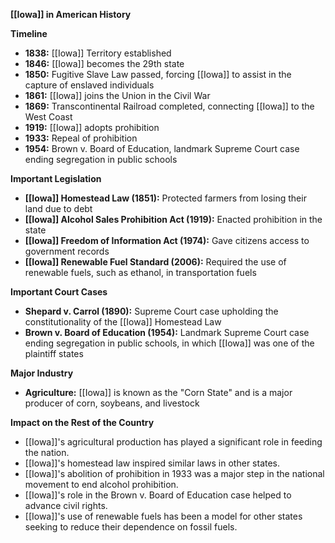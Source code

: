 **[[Iowa]] in American History**

**Timeline**

* **1838:** [[Iowa]] Territory established
* **1846:** [[Iowa]] becomes the 29th state
* **1850:** Fugitive Slave Law passed, forcing [[Iowa]] to assist in the capture of enslaved individuals
* **1861:** [[Iowa]] joins the Union in the Civil War
* **1869:** Transcontinental Railroad completed, connecting [[Iowa]] to the West Coast
* **1919:** [[Iowa]] adopts prohibition
* **1933:** Repeal of prohibition
* **1954:** Brown v. Board of Education, landmark Supreme Court case ending segregation in public schools

**Important Legislation**

* **[[Iowa]] Homestead Law (1851):** Protected farmers from losing their land due to debt
* **[[Iowa]] Alcohol Sales Prohibition Act (1919):** Enacted prohibition in the state
* **[[Iowa]] Freedom of Information Act (1974):** Gave citizens access to government records
* **[[Iowa]] Renewable Fuel Standard (2006):** Required the use of renewable fuels, such as ethanol, in transportation fuels

**Important Court Cases**

* **Shepard v. Carrol (1890):** Supreme Court case upholding the constitutionality of the [[Iowa]] Homestead Law
* **Brown v. Board of Education (1954):** Landmark Supreme Court case ending segregation in public schools, in which [[Iowa]] was one of the plaintiff states

**Major Industry**

* **Agriculture:** [[Iowa]] is known as the "Corn State" and is a major producer of corn, soybeans, and livestock

**Impact on the Rest of the Country**

* [[Iowa]]'s agricultural production has played a significant role in feeding the nation.
* [[Iowa]]'s homestead law inspired similar laws in other states.
* [[Iowa]]'s abolition of prohibition in 1933 was a major step in the national movement to end alcohol prohibition.
* [[Iowa]]'s role in the Brown v. Board of Education case helped to advance civil rights.
* [[Iowa]]'s use of renewable fuels has been a model for other states seeking to reduce their dependence on fossil fuels.